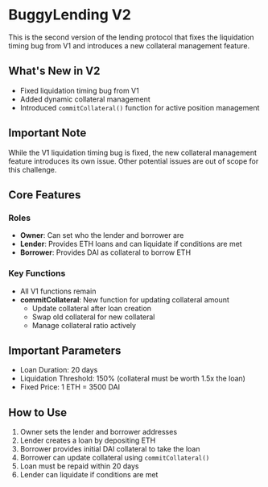 # BuggyLending V2

This is the second version of the lending protocol that fixes the liquidation timing bug from V1 and introduces a new collateral management feature.

## What's New in V2
- Fixed liquidation timing bug from V1
- Added dynamic collateral management
- Introduced `commitCollateral()` function for active position management

## Important Note
While the V1 liquidation timing bug is fixed, the new collateral management feature introduces its own issue. Other potential issues are out of scope for this challenge.

## Core Features

### Roles
- **Owner**: Can set who the lender and borrower are
- **Lender**: Provides ETH loans and can liquidate if conditions are met
- **Borrower**: Provides DAI as collateral to borrow ETH

### Key Functions
- All V1 functions remain
- **commitCollateral**: New function for updating collateral amount
  - Update collateral after loan creation
  - Swap old collateral for new collateral
  - Manage collateral ratio actively

## Important Parameters
- Loan Duration: 20 days
- Liquidation Threshold: 150% (collateral must be worth 1.5x the loan)
- Fixed Price: 1 ETH = 3500 DAI

## How to Use

1. Owner sets the lender and borrower addresses
2. Lender creates a loan by depositing ETH
3. Borrower provides initial DAI collateral to take the loan
4. Borrower can update collateral using `commitCollateral()`
5. Loan must be repaid within 20 days
6. Lender can liquidate if conditions are met